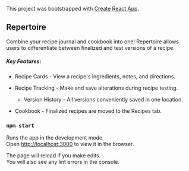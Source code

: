 This project was bootstrapped with [Create React App](https://github.com/facebook/create-react-app).

## Repertoire

Combine your recipe journal and cookbook into one! Repertoire allows users to differentiate between finalized and test versions of a recipe.

##### Key Features:

- Recipe Cards - View a recipe's ingredients, notes, and directions.

- Recipe Tracking - Make and save alterations during recipe testing.

  - Version History - All versions conveniently saved in one location.

- Cookbook - Finalized recipes are moved to the Recipes tab.

### `npm start`

Runs the app in the development mode.<br />
Open [http://localhost:3000](http://localhost:3000) to view it in the browser.

The page will reload if you make edits.<br />
You will also see any lint errors in the console.
